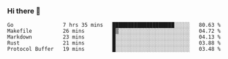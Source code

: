 ### Hi there 👋

<!--
**yeya24/yeya24** is a ✨ _special_ ✨ repository because its `README.md` (this file) appears on your GitHub profile.

Here are some ideas to get you started:

- 🔭 I’m currently working on ...
- 🌱 I’m currently learning ...
- 👯 I’m looking to collaborate on ...
- 🤔 I’m looking for help with ...
- 💬 Ask me about ...
- 📫 How to reach me: ...
- 😄 Pronouns: ...
- ⚡ Fun fact: ...
-->

<!--START_SECTION:waka-->
```text
Go                7 hrs 35 mins   ████████████████████░░░░░   80.63 % 
Makefile          26 mins         █▒░░░░░░░░░░░░░░░░░░░░░░░   04.72 % 
Markdown          23 mins         █░░░░░░░░░░░░░░░░░░░░░░░░   04.13 % 
Rust              21 mins         █░░░░░░░░░░░░░░░░░░░░░░░░   03.88 % 
Protocol Buffer   19 mins         █░░░░░░░░░░░░░░░░░░░░░░░░   03.48 % 
```
<!--END_SECTION:waka-->
